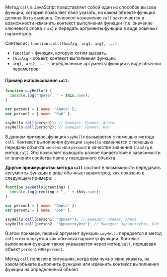 Метод `call` в JavaScript представляет собой один из способов вызова функции, который позволяет явно указать, на каком объекте функция должна быть вызвана. Основное назначение `call` заключается в возможности изменить контекст выполнения функции (т.е. значение ключевого слова `this`) и передать аргументы функции в виде обычных параметров.

Синтаксис: `function.call(thisArg, arg1, arg2, ...)`

- `function` - функция, которую хотим вызвать.
- `thisArg` - объект, контекст выполнения функции.
- `arg1, arg2, ...` - передаваемые аргументы функции в виде обычных параметров.

#### Пример использования `call`:

```js
function sayHello() {
  console.log("Привет, " + this.name);
}

var person1 = { name: "Алиса" };
var person2 = { name: "Боб" };

sayHello.call(person1); // Выведет: Привет, Алиса
sayHello.call(person2); // Выведет: Привет, Боб
```

В данном примере, функция `sayHello` вызывается с помощью метода `call`. Контекст выполнения функции `sayHello` изменяется с помощью передачи объекта `person1` или `person2` в качестве значения `thisArg` в метод `call`. Это позволяет выводить разное приветствие в зависимости от значения свойства name у переданного объекта.

**Другое преимущество метода `call`** состоит в возможности передавать аргументы функции в виде обычных параметров, как показано в следующем примере:

```js
function sayHello(greeting) {
  console.log(greeting + ", " + this.name);
}

var person1 = { name: "Алиса" };
var person2 = { name: "Боб" };

sayHello.call(person1, "Привет"); // Выведет: Привет, Алиса
sayHello.call(person2, "Здравствуйте"); // Выведет: Здравствуйте, Боб
```

В этом примере, первый аргумент функции `sayHello` передается в метод `call` и используется как обычный параметр функции. Контекст выполнения функции также указывается через метод `call`, передавая объект `person1` или `person2`.

Метод `call` полезен в ситуациях, когда вам нужно явно указать, на каком объекте выполнить функцию или изменить контекст выполнения функции на определенный объект.
